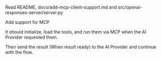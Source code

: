 Read README, docs/add-mcp-client-support.md and src/openai-responses-server/server.py

Add support for MCP

It should initialize, load the tools, and run them via MCP when the AI Provider requested them.

Then send the result (When result ready) to the AI Provider and continue with the flow.